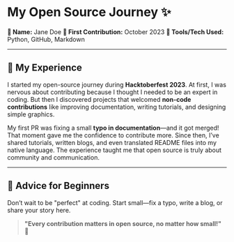 # My Open Source Journey ✨

**👤 Name:** Jane Doe
**📅 First Contribution:** October 2023
**🔧 Tools/Tech Used:** Python, GitHub, Markdown

---

## 🌟 My Experience

I started my open-source journey during **Hacktoberfest 2023**. At first, I was nervous about contributing because I thought I needed to be an expert in coding. But then I discovered projects that welcomed **non-code contributions** like improving documentation, writing tutorials, and designing simple graphics.

My first PR was fixing a small **typo in documentation**—and it got merged! That moment gave me the confidence to contribute more. Since then, I’ve shared tutorials, written blogs, and even translated README files into my native language. The experience taught me that open source is truly about community and communication.

---

## 📌 Advice for Beginners

Don’t wait to be "perfect" at coding. Start small—fix a typo, write a blog, or share your story here.

> **"Every contribution matters in open source, no matter how small!"** 🚀